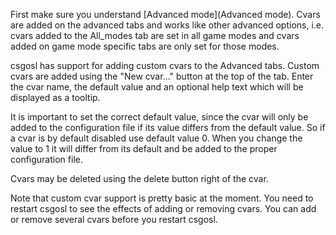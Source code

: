 First make sure you understand [Advanced mode](Advanced mode). Cvars are added on the advanced tabs and works like other advanced options, i.e. cvars added to the All_modes tab are set in all game modes and cvars added on game mode specific tabs are only set for those modes.

csgosl has support for adding custom cvars to the Advanced tabs. Custom cvars are added using the "New cvar..." button at the top of the tab. Enter the cvar name, the default value and an optional help text which will be displayed as a tooltip.

It is important to set the correct default value, since the cvar will only be added to the configuration file if its value differs from the default value. So if a cvar is by default disabled use default value 0. When you change the value to 1 it will differ from its default and be added to the proper configuration file.

Cvars may be deleted using the delete button right of the cvar.

Note that custom cvar support is pretty basic at the moment. You need to restart csgosl to see the effects of adding or removing cvars. You can add or remove several cvars before you restart csgosl.